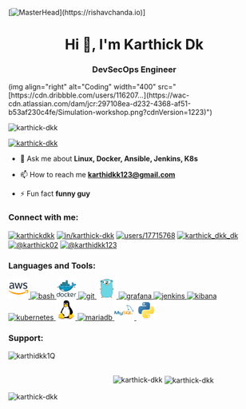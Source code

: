 [![MasterHead](https://1.bp.blogspot.com/-7A4WynwLsM...)](https://rishavchanda.io)]

<h1 align="center">Hi 👋, I'm Karthick Dk</h1>
<h3 align="center">DevSecOps Engineer</h3>
(img align="right" alt="Coding" width="400" src="[https://cdn.dribbble.com/users/116207...](https://wac-cdn.atlassian.com/dam/jcr:297108ea-d232-4368-af51-b53af230c4fe/Simulation-workshop.png?cdnVersion=1223)")
<p align="left"> <img src="https://komarev.com/ghpvc/?username=karthick-dkk&label=Profile%20views&color=0e75b6&style=flat" alt="karthick-dkk" /> </p>

<p align="left"> <a href="https://github.com/ryo-ma/github-profile-trophy"><img src="https://github-profile-trophy.vercel.app/?username=karthick-dkk" alt="karthick-dkk" /></a> </p>

- 💬 Ask me about **Linux, Docker, Ansible, Jenkins, K8s**

- 📫 How to reach me **karthidkk123@gmail.com**

- ⚡ Fun fact **funny guy**

<h3 align="left">Connect with me:</h3>
<p align="left">
<a href="https://dev.to/karthickdkk" target="blank"><img align="center" src="https://raw.githubusercontent.com/rahuldkjain/github-profile-readme-generator/master/src/images/icons/Social/devto.svg" alt="karthickdkk" height="30" width="40" /></a>
<a href="https://linkedin.com/in/in/karthick-dkk" target="blank"><img align="center" src="https://raw.githubusercontent.com/rahuldkjain/github-profile-readme-generator/master/src/images/icons/Social/linked-in-alt.svg" alt="in/karthick-dkk" height="30" width="40" /></a>
<a href="https://stackoverflow.com/users/users/17715768" target="blank"><img align="center" src="https://raw.githubusercontent.com/rahuldkjain/github-profile-readme-generator/master/src/images/icons/Social/stack-overflow.svg" alt="users/17715768" height="30" width="40" /></a>
<a href="https://instagram.com/karthick_dkk_dk" target="blank"><img align="center" src="https://raw.githubusercontent.com/rahuldkjain/github-profile-readme-generator/master/src/images/icons/Social/instagram.svg" alt="karthick_dkk_dk" height="30" width="40" /></a>
<a href="https://hashnode.com/@karthick02" target="blank"><img align="center" src="https://raw.githubusercontent.com/rahuldkjain/github-profile-readme-generator/master/src/images/icons/Social/hashnode.svg" alt="@karthick02" height="30" width="40" /></a>
<a href="https://medium.com/@karthidkk123" target="blank"><img align="center" src="https://raw.githubusercontent.com/rahuldkjain/github-profile-readme-generator/master/src/images/icons/Social/medium.svg" alt="@karthidkk123" height="30" width="40" /></a>
</p>

<h3 align="left">Languages and Tools:</h3>
<p align="left"> <a href="https://aws.amazon.com" target="_blank" rel="noreferrer"> <img src="https://raw.githubusercontent.com/devicons/devicon/master/icons/amazonwebservices/amazonwebservices-original-wordmark.svg" alt="aws" width="40" height="40"/> </a> <a href="https://www.gnu.org/software/bash/" target="_blank" rel="noreferrer"> <img src="https://www.vectorlogo.zone/logos/gnu_bash/gnu_bash-icon.svg" alt="bash" width="40" height="40"/> </a> <a href="https://www.docker.com/" target="_blank" rel="noreferrer"> <img src="https://raw.githubusercontent.com/devicons/devicon/master/icons/docker/docker-original-wordmark.svg" alt="docker" width="40" height="40"/> </a> <a href="https://git-scm.com/" target="_blank" rel="noreferrer"> <img src="https://www.vectorlogo.zone/logos/git-scm/git-scm-icon.svg" alt="git" width="40" height="40"/> </a> <a href="https://golang.org" target="_blank" rel="noreferrer"> <img src="https://raw.githubusercontent.com/devicons/devicon/master/icons/go/go-original.svg" alt="go" width="40" height="40"/> </a> <a href="https://grafana.com" target="_blank" rel="noreferrer"> <img src="https://www.vectorlogo.zone/logos/grafana/grafana-icon.svg" alt="grafana" width="40" height="40"/> </a> <a href="https://www.jenkins.io" target="_blank" rel="noreferrer"> <img src="https://www.vectorlogo.zone/logos/jenkins/jenkins-icon.svg" alt="jenkins" width="40" height="40"/> </a> <a href="https://www.elastic.co/kibana" target="_blank" rel="noreferrer"> <img src="https://www.vectorlogo.zone/logos/elasticco_kibana/elasticco_kibana-icon.svg" alt="kibana" width="40" height="40"/> </a> <a href="https://kubernetes.io" target="_blank" rel="noreferrer"> <img src="https://www.vectorlogo.zone/logos/kubernetes/kubernetes-icon.svg" alt="kubernetes" width="40" height="40"/> </a> <a href="https://www.linux.org/" target="_blank" rel="noreferrer"> <img src="https://raw.githubusercontent.com/devicons/devicon/master/icons/linux/linux-original.svg" alt="linux" width="40" height="40"/> </a> <a href="https://mariadb.org/" target="_blank" rel="noreferrer"> <img src="https://www.vectorlogo.zone/logos/mariadb/mariadb-icon.svg" alt="mariadb" width="40" height="40"/> </a> <a href="https://www.mysql.com/" target="_blank" rel="noreferrer"> <img src="https://raw.githubusercontent.com/devicons/devicon/master/icons/mysql/mysql-original-wordmark.svg" alt="mysql" width="40" height="40"/> </a> <a href="https://www.python.org" target="_blank" rel="noreferrer"> <img src="https://raw.githubusercontent.com/devicons/devicon/master/icons/python/python-original.svg" alt="python" width="40" height="40"/> </a> </p>

<h3 align="left">Support:</h3>
<p><a href="https://www.buymeacoffee.com/karthidkk1Q"> <img align="left" src="https://cdn.buymeacoffee.com/buttons/v2/default-yellow.png" height="50" width="210" alt="karthidkk1Q" /></a></p><br><br>

<p><img align="left" src="https://github-readme-stats.vercel.app/api/top-langs?username=karthick-dkk&show_icons=true&locale=en&layout=compact" alt="karthick-dkk" /></p>

<p>&nbsp;<img align="center" src="https://github-readme-stats.vercel.app/api?username=karthick-dkk&show_icons=true&locale=en" alt="karthick-dkk" /></p>

<p><img align="center" src="https://github-readme-streak-stats.herokuapp.com/?user=karthick-dkk&" alt="karthick-dkk" /></p>
